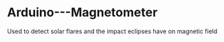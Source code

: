 # Arduino---Magnetometer
Used to detect solar flares and the impact eclipses have on magnetic field
